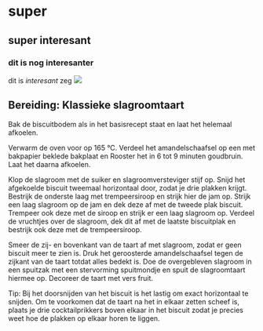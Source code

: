 # super
## super interesant
### dit is nog interesanter

dit is _interesant_ zeg
![](image.png)
## Bereiding: Klassieke slagroomtaart
Bak de biscuitbodem als in het basisrecept staat en laat het helemaal afkoelen.

Verwarm de oven voor op 165 °C. Verdeel het amandelschaafsel op een met bakpapier beklede bakplaat en Rooster het in 6 tot 9 minuten goudbruin. Laat het daarna afkoelen.

Klop de slagroom met de suiker en slagroomversteviger stijf op. Snijd het afgekoelde biscuit tweemaal horizontaal door, zodat je drie plakken krijgt. Bestrijk de onderste laag met trempeersiroop en strijk hier de jam op. Strijk een laag slagroom op de jam en dek deze af met de tweede plak biscuit. Trempeer ook deze met de siroop en strijk er een laag slagroom op. Verdeel de vruchtjes over de slagroom, dek dit af met de laatste biscuitplak en bestrijk ook deze met de trempeersiroop.

Smeer de zij- en bovenkant van de taart af met slagroom, zodat er geen biscuit meer te zien is. Druk het geroosterde amandelschaafsel tegen de zijkant van de taart totdat alles bedekt is. Doe de overgebleven slagroom in een spuitzak met een stervorming spuitmondje en spuit de slagroomtaart hiermee op. Decoreer de taart met vers fruit.

Tip: Bij het doorsnijden van het biscuit is het lastig om exact horizontaal te snijden. Om te voorkomen dat de taart na het in elkaar zetten scheef is, plaats je drie cocktailprikkers boven elkaar in het biscuit zodat je precies weet hoe de plakken op elkaar horen te liggen.